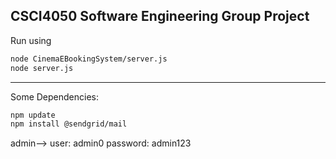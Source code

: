 CSCI4050 Software Engineering Group Project
-----

Run using 
```bash
node CinemaEBookingSystem/server.js 
node server.js 
```
-----
Some Dependencies:
```bash
npm update
npm install @sendgrid/mail
```
admin--> user: admin0 
	 password: admin123



